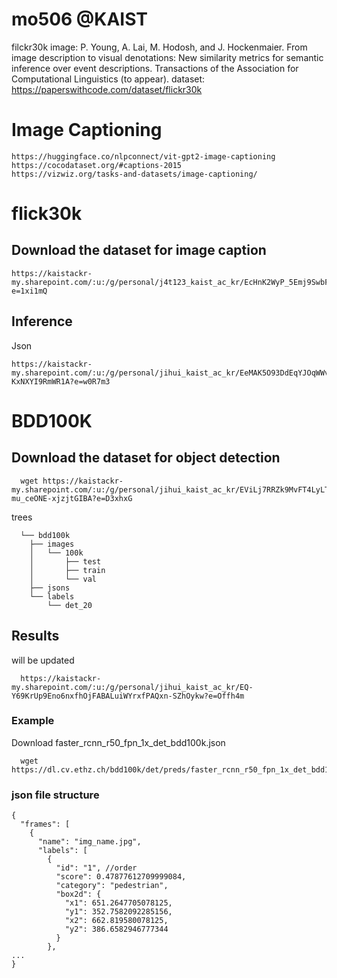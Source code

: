 # mo506 @KAIST
filckr30k image: P. Young, A. Lai, M. Hodosh, and J. Hockenmaier. From image description to visual denotations: New similarity metrics for semantic inference over event descriptions. Transactions of the Association for Computational Linguistics (to appear).
dataset: https://paperswithcode.com/dataset/flickr30k

# Image Captioning
```
https://huggingface.co/nlpconnect/vit-gpt2-image-captioning
https://cocodataset.org/#captions-2015
https://vizwiz.org/tasks-and-datasets/image-captioning/
```

# flick30k
## Download the dataset for image caption
```
https://kaistackr-my.sharepoint.com/:u:/g/personal/j4t123_kaist_ac_kr/EcHnK2WyP_5Emj9SwbFX7FMBQyWSX47Gl8MNTfYEfWdxbg?e=1xi1mQ
```
## Inference
Json
```
https://kaistackr-my.sharepoint.com/:u:/g/personal/jihui_kaist_ac_kr/EeMAK5O93DdEqYJOqWWvVosB5qLdvr34-KxNXYI9RmWR1A?e=w0R7m3
```
# BDD100K
## Download the dataset for object detection
```
  wget https://kaistackr-my.sharepoint.com/:u:/g/personal/jihui_kaist_ac_kr/EViLj7RRZk9MvFT4LyLTvyMBAXR-mu_ceONE-xjzjtGIBA?e=D3xhxG
```
trees
```
  └── bdd100k
    ├── images
    │   └── 100k
    │       ├── test
    │       ├── train
    │       └── val
    ├── jsons
    └── labels
        └── det_20
```
## Results
will be updated
```
  https://kaistackr-my.sharepoint.com/:u:/g/personal/jihui_kaist_ac_kr/EQ-Y69KrUp9Eno6nxfhOjFABALuiWYrxfPAQxn-SZhOykw?e=Offh4m
```
### Example
Download faster_rcnn_r50_fpn_1x_det_bdd100k.json
```
  wget https://dl.cv.ethz.ch/bdd100k/det/preds/faster_rcnn_r50_fpn_1x_det_bdd100k.json
```
### json file structure
```
{
  "frames": [
    {
      "name": "img_name.jpg",
      "labels": [
        {
          "id": "1", //order
          "score": 0.47877612709999084,
          "category": "pedestrian",
          "box2d": {
            "x1": 651.2647705078125,
            "y1": 352.7582092285156,
            "x2": 662.819580078125,
            "y2": 386.6582946777344
          }
        },
...
}
```
